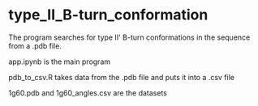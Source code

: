 # type_II_B-turn_conformation

The program searches for type II' B-turn conformations in the sequence from a .pdb file.

app.ipynb is the main program

pdb_to_csv.R takes data from the .pdb file and puts it into a .csv file

1g60.pdb and 1g60_angles.csv are the datasets
